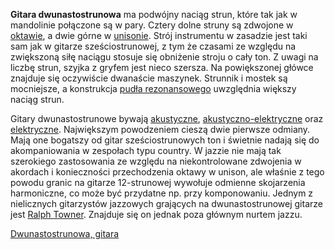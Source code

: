 **Gitara dwunastostrunowa** ma podwójny naciąg strun, które tak jak w
mandolinie połączone są w pary. Cztery dolne struny są zdwojone w
[oktawie](oktawa "wikilink"), a dwie górne w
[unisonie](unison "wikilink"). Strój instrumentu w zasadzie jest taki
sam jak w gitarze sześciostrunowej, z tym że czasami ze względu na
zwiększoną siłę naciągu stosuje się obniżenie stroju o cały ton. Z
uwagi na liczbę strun, szyjka z gryfem jest nieco szersza. Na
powiększonej główce znajduje się oczywiście dwanaście maszynek.
Strunnik i mostek są mocniejsze, a konstrukcja [pudła
rezonansowego](pudło_rezonansowe "wikilink") uwzględnia większy naciąg
strun.

Gitary dwunastostrunowe bywają
[akustyczne](Gitara_akustyczna "wikilink"),
[akustyczno-elektryczne](Gitara_akustyczno-elektryczna "wikilink") oraz
[elektryczne](Gitara_elektryczna "wikilink"). Największym powodzeniem
cieszą dwie pierwsze odmiany. Mają one bogatszy od gitar
sześciostrunowych ton i świetnie nadają się do akompaniowania w
zespołach typu country. W jazzie nie mają tak szerokiego zastosowania
ze względu na niekontrolowane zdwojenia w akordach i konieczności
przechodzenia oktawy w unison, ale właśnie z tego powodu granic na
gitarze 12-strunowej wywołuje odmienne skojarzenia harmoniczne, co może
być przydatne np. przy komponowaniu. Jednym z nielicznych gitarzystów
jazzowych grających na dwunastostrunowej gitarze jest [Ralph
Towner](Ralph_Towner "wikilink"). Znajduje się on jednak poza głównym
nurtem jazzu.

[Dwunastostrunowa, gitara](kategoria:rodzaje_gitar "wikilink")